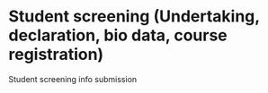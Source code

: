 # Student screening (Undertaking, declaration, bio data, course registration)
Student screening info submission

